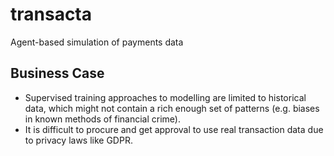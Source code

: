 # transacta
Agent-based simulation of payments data

## Business Case
* Supervised training approaches to modelling are limited to historical data, which might not contain a rich enough set of patterns (e.g. biases in known methods of financial crime).
* It is difficult to procure and get approval to use real transaction data due to privacy laws like GDPR.
